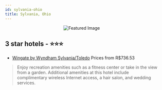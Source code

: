 ```yaml
---
id: sylvania-ohio
title: Sylvania, Ohio
---
```


<center><img src="https://i.travelapi.com/hotels/1000000/930000/921600/921577/87a98df8_z.jpg" alt="Featured Image" /></center>


##  3 star hotels - ⭐️⭐️⭐️

-    [Wingate by Wyndham Sylvania/Toledo](https://us.hurb.com/hotels/sylvania/wingate-by-wyndham-sylvania-toledo-JNP-JP851416?cmp=18055) Prices from R$736.53
   > Enjoy recreation amenities such as a fitness center or take in the view from a garden. Additional amenities at this hotel include complimentary wireless Internet access, a hair salon, and wedding services.
